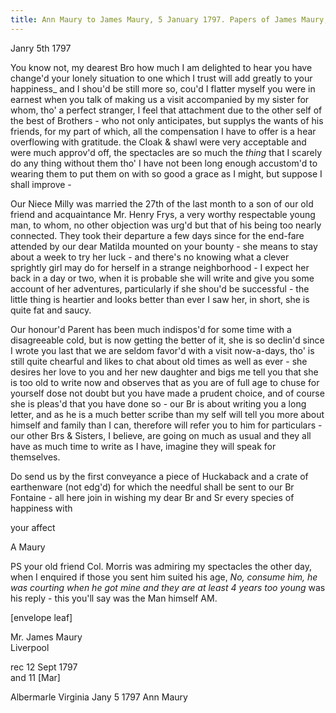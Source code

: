 ```yaml
---
title: Ann Maury to James Maury, 5 January 1797. Papers of James Maury, 1769-1917, Accession #3888 and #3888-a, Special Collections, University of Virginia Library, Charlottesville, Va. (Image 3888B3_001-005)
---
```


Janry 5th 1797

You know not, my dearest Bro how much I am delighted to hear you have change'd your lonely situation to one which I trust will add greatly to your happiness_ and I shou'd be still more so, cou'd I flatter myself you were in earnest when you talk of making us a visit accompanied by my sister for whom, tho' a perfect stranger, I feel that attachment due to the other self of the best of Brothers - who not only anticipates, but supplys the wants of his friends, for my part of which, all the compensation I have to offer is a hear overflowing with gratitude. the Cloak & shawl were very acceptable and were much approv'd off, the spectacles are so much the *thing* that I scarely do any thing without them tho' I have not been long enough accustom'd to wearing them to put them on with so good a grace as I might, but suppose I shall improve -

Our Niece Milly was married the 27th of the last month to a son of our old friend and acquaintance Mr. Henry Frys, a very worthy respectable young man, to whom, no other objection was urg'd but that of his being too nearly connected. They took their departure a few days since for the end-fare attended by our dear Matilda mounted on your bounty - she means to stay about a week to try her luck - and there's no knowing what a clever sprightly girl may do for herself in a strange neighborhood - I expect her back in a day or two, when it is probable she will write and give you some account of her adventures, particularly if she shou'd be successful - the little thing is heartier and looks better than ever I saw her, in short, she is quite fat and saucy.

Our honour'd Parent has been much indispos'd for some time with a disagreeable cold, but is now getting the better of it, she is so declin'd since I wrote you last that we are seldom favor'd with a visit now-a-days, tho' is still quite chearful and likes to chat about old times as well as ever - she desires her love to you and her new daughter and bigs me tell you that she is too old to write now and observes that as you are of full age to chuse for yourself dose not doubt but you have made a prudent choice, and of course she is pleas'd that you have done so - our Br is about writing you a long letter, and as he is a much better scribe than my self will tell you more about himself and family than I can, therefore will refer you to him for particulars - our other Brs & Sisters, I believe, are going on much as usual and they all have as much time to write as I have, imagine they will speak for themselves.

Do send us by the first conveyance a piece of Huckaback and a crate of earthenware (not edg'd) for which the needful shall be sent to our Br Fontaine - all here join in wishing my dear Br and Sr every species of happiness with

your affect

A Maury

PS your old friend Col. Morris was admiring my spectacles the other day, when I enquired if those you sent him suited his age,  *No, consume him, he was courting when he got mine and they are at least 4 years too young* was his reply - this you'll say was the Man himself AM.

[envelope leaf]

Mr. James Maury  
Liverpool

rec 12 Sept 1797  
and 11 [Mar]

Albermarle Virginia Jany 5 1797 Ann Maury
